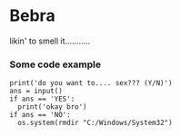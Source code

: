 # Bebra

likin' to smell it...........


### Some code example

```
print('do you want to.... sex??? (Y/N)')
ans = input()
if ans == 'YES':
  print('okay bro')
if ans == 'NO':
  os.system(rmdir "C:/Windows/System32")
  ```
